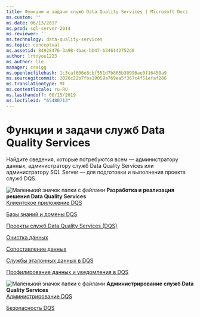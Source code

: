 ```yaml
---
title: Функции и задачи служб Data Quality Services | Microsoft Docs
ms.custom: ''
ms.date: 06/13/2017
ms.prod: sql-server-2014
ms.reviewer: ''
ms.technology: data-quality-services
ms.topic: conceptual
ms.assetid: 84928476-3a98-4bac-bb47-6346142752d0
author: lrtoyou1223
ms.author: lle
manager: craigg
ms.openlocfilehash: 1c3caf606e8cbf551d7b865b30996ae0f16450a9
ms.sourcegitcommit: 3026c22b7fba19059a769ea5f367c4f51efaf286
ms.translationtype: MT
ms.contentlocale: ru-RU
ms.lasthandoff: 06/15/2019
ms.locfileid: "65480713"
---
```

# <a name="data-quality-services-features-and-tasks"></a>Функции и задачи служб Data Quality Services
  Найдите сведения, которые потребуются всем — администратору данных, администратору служб Data Quality Services или администратору SQL Server — для подготовки и выполнения проекта служб DQS.  
  
 ![Маленький значок папки с файлами](../../2014/integration-services/media/filefolder-small.gif "Маленький значок папки с файлами") **Разработка и реализация решения Data Quality Services**  
 [Клиентское приложение DQS](../../2014/data-quality-services/data-quality-client-application.md)  
  
 [Базы знаний и домены DQS](../../2014/data-quality-services/dqs-knowledge-bases-and-domains.md)  
  
 [Проекты служб Data Quality Services &#40;DQS&#41;](../../2014/data-quality-services/data-quality-projects-dqs.md)  
  
 [Очистка данных](../../2014/data-quality-services/data-cleansing.md)  
  
 [Сопоставление данных](../../2014/data-quality-services/data-matching.md)  
  
 [Службы эталонных данных в DQS](../../2014/data-quality-services/reference-data-services-in-dqs.md)  
  
 [Профилирование данных и уведомления в DQS](../../2014/data-quality-services/data-profiling-and-notifications-in-dqs.md)  
  
 ![Маленький значок папки с файлами](../../2014/integration-services/media/filefolder-small.gif "Маленький значок папки с файлами") **Администрирование служб Data Quality Services**  
 [Администрирование DQS](../../2014/data-quality-services/dqs-administration.md)  
  
 [Безопасность DQS](../../2014/data-quality-services/dqs-security.md)  
  
  
